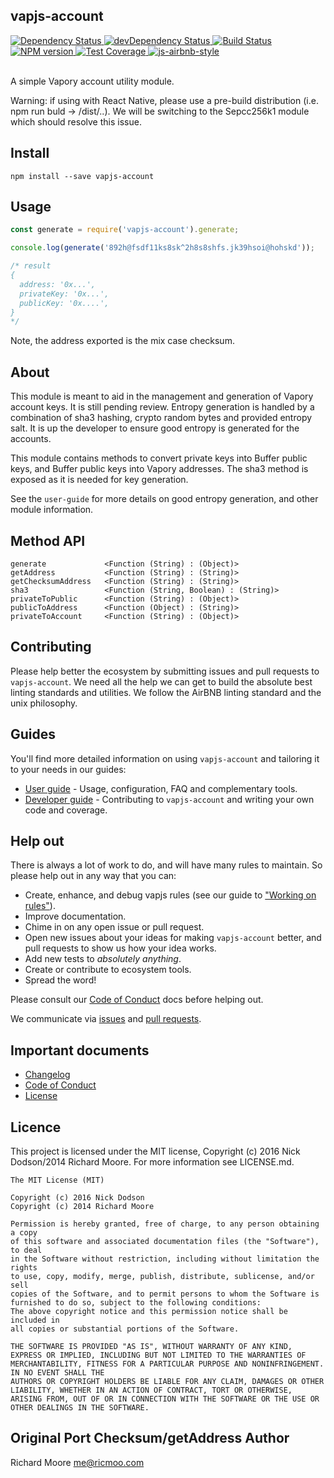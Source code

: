 ## vapjs-account

<div>
  <!-- Dependency Status -->
  <a href="https://david-dm.org/vapjs/vapjs-account">
    <img src="https://david-dm.org/vapjs/vapjs-account.svg"
    alt="Dependency Status" />
  </a>

  <!-- devDependency Status -->
  <a href="https://david-dm.org/vapjs/vapjs-account#info=devDependencies">
    <img src="https://david-dm.org/vapjs/vapjs-account/dev-status.svg" alt="devDependency Status" />
  </a>

  <!-- Build Status -->
  <a href="https://travis-ci.org/vapjs/vapjs-account">
    <img src="https://travis-ci.org/vapjs/vapjs-account.svg"
    alt="Build Status" />
  </a>

  <!-- NPM Version -->
  <a href="https://www.npmjs.org/package/vapjs-account">
    <img src="http://img.shields.io/npm/v/vapjs-account.svg"
    alt="NPM version" />
  </a>

  <!-- Test Coverage -->
  <a href="https://coveralls.io/r/vapjs/vapjs-account">
    <img src="https://coveralls.io/repos/github/vapjs/vapjs-account/badge.svg" alt="Test Coverage" />
  </a>

  <!-- Javascript Style -->
  <a href="http://airbnb.io/javascript/">
    <img src="https://img.shields.io/badge/code%20style-airbnb-brightgreen.svg" alt="js-airbnb-style" />
  </a>
</div>

<br />

A simple Vapory account utility module.

Warning: if using with React Native, please use a pre-build distribution (i.e. npm run buld -> /dist/..). We will be switching to the Sepcc256k1 module which should resolve this issue.

## Install

```
npm install --save vapjs-account
```

## Usage

```js
const generate = require('vapjs-account').generate;

console.log(generate('892h@fsdf11ks8sk^2h8s8shfs.jk39hsoi@hohskd'));

/* result
{
  address: '0x...',
  privateKey: '0x...',
  publicKey: '0x....',
}
*/
```

Note, the address exported is the mix case checksum.

## About

This module is meant to aid in the management and generation of Vapory account keys. It is still pending review. Entropy generation is handled by a combination of sha3 hashing, crypto random bytes and provided entropy salt. It is up the developer to ensure good entropy is generated for the accounts.

This module contains methods to convert private keys into Buffer public keys, and Buffer public keys into Vapory addresses. The sha3 method is exposed as it is needed for key generation.

See the `user-guide` for more details on good entropy generation, and other module information.

## Method API

```
generate             <Function (String) : (Object)>
getAddress           <Function (String) : (String)>
getChecksumAddress   <Function (String) : (String)>
sha3                 <Function (String, Boolean) : (String)>
privateToPublic      <Function (String) : (Object)>
publicToAddress      <Function (Object) : (String)>
privateToAccount     <Function (String) : (Object)>
```

## Contributing

Please help better the ecosystem by submitting issues and pull requests to `vapjs-account`. We need all the help we can get to build the absolute best linting standards and utilities. We follow the AirBNB linting standard and the unix philosophy.

## Guides

You'll find more detailed information on using `vapjs-account` and tailoring it to your needs in our guides:

- [User guide](docs/user-guide.md) - Usage, configuration, FAQ and complementary tools.
- [Developer guide](docs/developer-guide.md) - Contributing to `vapjs-account` and writing your own code and coverage.

## Help out

There is always a lot of work to do, and will have many rules to maintain. So please help out in any way that you can:

- Create, enhance, and debug vapjs rules (see our guide to ["Working on rules"](./github/CONTRIBUTING.md)).
- Improve documentation.
- Chime in on any open issue or pull request.
- Open new issues about your ideas for making `vapjs-account` better, and pull requests to show us how your idea works.
- Add new tests to *absolutely anything*.
- Create or contribute to ecosystem tools.
- Spread the word!

Please consult our [Code of Conduct](CODE_OF_CONDUCT.md) docs before helping out.

We communicate via [issues](https://github.com/vapjs/vapjs-account/issues) and [pull requests](https://github.com/vapjs/vapjs-account/pulls).

## Important documents

- [Changelog](CHANGELOG.md)
- [Code of Conduct](CODE_OF_CONDUCT.md)
- [License](https://raw.githubusercontent.com/vapjs/vapjs-account/master/LICENSE)

## Licence

This project is licensed under the MIT license, Copyright (c) 2016 Nick Dodson/2014 Richard Moore. For more information see LICENSE.md.

```
The MIT License (MIT)
 
Copyright (c) 2016 Nick Dodson
Copyright (c) 2014 Richard Moore
 
Permission is hereby granted, free of charge, to any person obtaining a copy
of this software and associated documentation files (the "Software"), to deal
in the Software without restriction, including without limitation the rights
to use, copy, modify, merge, publish, distribute, sublicense, and/or sell
copies of the Software, and to permit persons to whom the Software is
furnished to do so, subject to the following conditions:
The above copyright notice and this permission notice shall be included in
all copies or substantial portions of the Software.
 
THE SOFTWARE IS PROVIDED "AS IS", WITHOUT WARRANTY OF ANY KIND, EXPRESS OR IMPLIED, INCLUDING BUT NOT LIMITED TO THE WARRANTIES OF MERCHANTABILITY, FITNESS FOR A PARTICULAR PURPOSE AND NONINFRINGEMENT. IN NO EVENT SHALL THE
AUTHORS OR COPYRIGHT HOLDERS BE LIABLE FOR ANY CLAIM, DAMAGES OR OTHER LIABILITY, WHETHER IN AN ACTION OF CONTRACT, TORT OR OTHERWISE, ARISING FROM, OUT OF OR IN CONNECTION WITH THE SOFTWARE OR THE USE OR OTHER DEALINGS IN THE SOFTWARE.
```

## Original Port Checksum/getAddress Author

Richard Moore <me@ricmoo.com>
